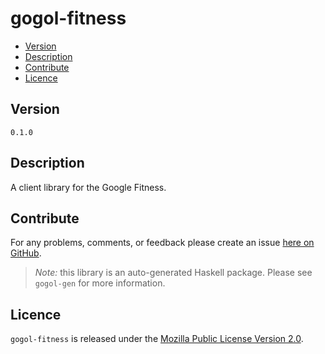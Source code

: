 # gogol-fitness

* [Version](#version)
* [Description](#description)
* [Contribute](#contribute)
* [Licence](#licence)


## Version

`0.1.0`


## Description

A client library for the Google Fitness.


## Contribute

For any problems, comments, or feedback please create an issue [here on GitHub](https://github.com/brendanhay/gogol/issues).

> _Note:_ this library is an auto-generated Haskell package. Please see `gogol-gen` for more information.


## Licence

`gogol-fitness` is released under the [Mozilla Public License Version 2.0](http://www.mozilla.org/MPL/).

